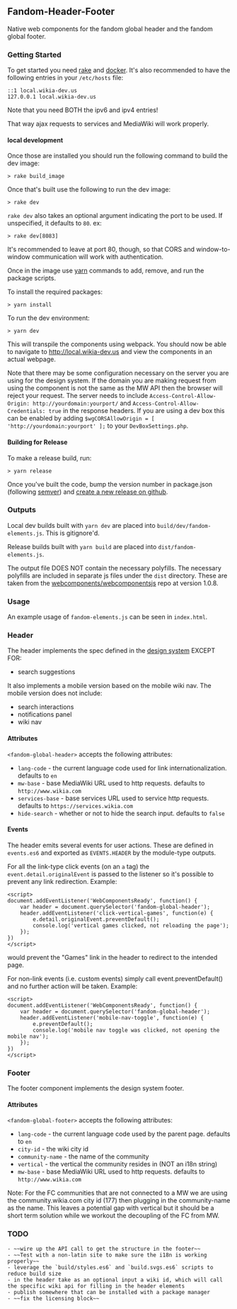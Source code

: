 ## Fandom-Header-Footer
Native web components for the fandom global header and the fandom global footer.

### Getting Started
To get started you need [rake](https://github.com/ruby/rake) and [docker](https://www.docker.com/). It's also recommended to have the following entries in your `/etc/hosts` file:

```
::1 local.wikia-dev.us
127.0.0.1 local.wikia-dev.us
```
Note that you need BOTH the ipv6 and ipv4 entries!

That way ajax requests to services and MediaWiki will work properly.

#### local development
Once those are installed you should run the following command to build the dev image:

```
> rake build_image
```

Once that's built use the following to run the dev image:

```
> rake dev
```

`rake dev` also takes an optional argument indicating the port to be used. If unspecified, it defaults to `80`. ex:

```
> rake dev[8083]
```

It's recommended to leave at port 80, though, so that CORS and window-to-window communication will work with authentication.

Once in the image use [yarn](https://yarnpkg.com/lang/en/) commands to add, remove, and run the package scripts.

To install the required packages:

```
> yarn install
```

To run the dev environment:

```
> yarn dev
```

This will transpile the components using webpack. You should now be able to navigate to http://local.wikia-dev.us and view the components in an actual webpage.

Note that there may be some configuration necessary on the server you are using for the design system. If the
domain you are making request from using the component is not the same as the MW API then the browser will
reject your request. The server needs to include `Access-Control-Allow-Origin: http://yourdomain:yourport/` and
`Access-Control-Allow-Credentials: true` in the response headers. If you are using a dev box this can be enabled by
adding `$wgCORSAllowOrigin = [ 'http://yourdomain:yourport' ];` to your `DevBoxSettings.php`.

#### Building for Release
To make a release build, run:
```
> yarn release
```

Once you've built the code, bump the version number in package.json (following [semver](http://semver.org/)) and [create a new release on github](https://help.github.com/articles/creating-releases/). 

### Outputs
Local dev builds built with `yarn dev` are placed into `build/dev/fandom-elements.js`. This is gitignore'd. 

Release builds built with `yarn build` are placed into `dist/fandom-elements.js`.

The output file DOES NOT contain the necessary polyfills. The necessary polyfills are included in separate js files under the `dist` directory. These are taken from the [webcomponents/webcomponentsjs](https://github.com/webcomponents/webcomponentsjs) repo at version 1.0.8.

### Usage

An example usage of `fandom-elements.js` can be seen in `index.html`.

### Header
The header implements the spec defined in the [design system](http://fandomdesignsystem.com/#/identity/global-navigation) EXCEPT FOR:
- search suggestions

It also implements a mobile version based on the mobile wiki nav. The mobile version does not include: 
- search interactions
- notifications panel
- wiki nav

#### Attributes
`<fandom-global-header>` accepts the following attributes:
- `lang-code` - the current language code used for link internationalization. defaults to `en`
- `mw-base` - base MediaWiki URL used to http requests. defaults to `http://www.wikia.com`
- `services-base` - base services URL used to service http requests. defaults to `https://services.wikia.com`
- `hide-search` - whether or not to hide the search input. defaults to `false`

#### Events
The header emits several events for user actions. These are defined in `events.es6` and exported as `EVENTS.HEADER` by the module-type outputs. 

For all the link-type click events (on an `a` tag) the `event.detail.originalEvent` is passed to the listener so it's possible to prevent any link redirection. Example:

```
<script>
document.addEventListener('WebComponentsReady', function() {
    var header = document.querySelector('fandom-global-header');
    header.addEventListener('click-vertical-games', function(e) {
        e.detail.originalEvent.preventDefault();
        console.log('vertical games clicked, not reloading the page');
    });
})
</script>
```
would prevent the "Games" link in the header to redirect to the intended page.

For non-link events (i.e. custom events) simply call event.preventDefault() and no further action will be taken. Example: 

```
<script>
document.addEventListener('WebComponentsReady', function() {
    var header = document.querySelector('fandom-global-header');
    header.addEventListener('mobile-nav-toggle', function(e) {
        e.preventDefault();
        console.log('mobile nav toggle was clicked, not opening the mobile nav');
    });
})
</script>
```

### Footer

The footer component implements the design system footer.

#### Attributes

`<fandom-global-footer>` accepts the following attributes:
- `lang-code` - the current language code used by the parent page. defaults to `en`
- `city-id` - the wiki city id
- `community-name` - the name of the community
- `vertical` - the vertical the community resides in (NOT an i18n string)
- `mw-base` - base MediaWiki URL used to http requests. defaults to `http://www.wikia.com`


Note: For the FC communities that are not connected to a MW we are using the
community.wikia.com city id (177) then plugging in the community-name as the name.
This leaves a potential gap with vertical but it should be a short term solution while
we workout the decoupling of the FC from MW.

### TODO

    - ~~wire up the API call to get the structure in the footer~~
    - ~~Test with a non-latin site to make sure the i18n is working properly~~
    - leverage the `build/styles.es6` and `build.svgs.es6` scripts to reduce build size
    - in the header take as an optional input a wiki id, which will call the specific wiki api for filling in the header elements
    - publish somewhere that can be installed with a package manager
    - ~~fix the licensing block~~
    

